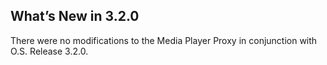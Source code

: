 
## What’s New in 3.2.0

There were no modifications to the Media Player Proxy in conjunction with O.S. Release 3.2.0.
